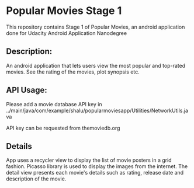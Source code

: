 # Popular Movies Stage 1

This repository contains Stage 1 of Popular Movies, an android application done for Udacity Android Application Nanodegree

## Description:

An android application that lets users view the most popular and top-rated movies. See the rating of the movies, plot synopsis etc. 

## API Usage:

Please add a movie database API key in ../main/java/com/example/shalu/popularmoviesapp/Utilities/NetworkUtils.java

API key can be requested from themoviedb.org

## Details
App uses a recycler view to display the list of movie posters in a grid fashion. Picasso library is used to display the images from the internet. The detail view presents each movie's details such as rating, release date and description of the movie.

